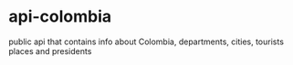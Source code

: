 # api-colombia
public api that contains info about Colombia, departments, cities, tourists places and presidents

